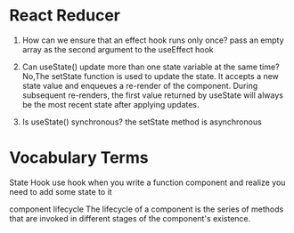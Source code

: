 # React Reducer

1. How can we ensure that an effect hook runs only once?
  pass an empty array as the second argument to the useEffect hook

2. Can useState() update more than one state variable at the same time?
 No,The setState function is used to update the state. It accepts a new state value and enqueues a re-render of the component.
During subsequent re-renders, the first value returned by useState will always be the most recent state after applying updates.

3. Is useState() synchronous?
 the setState method is asynchronous


 # Vocabulary Terms

 State Hook
  use hook when you write a function component and realize you need to add some state to it

 component lifecycle
  The lifecycle of a component is the series of methods that are invoked in different stages of the component's existence.
